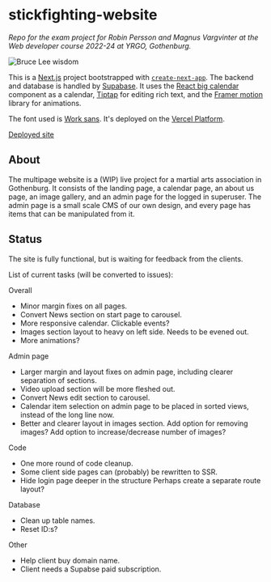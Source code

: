 # stickfighting-website

*Repo for the exam project for Robin Persson and Magnus Vargvinter at the Web developer course 2022-24 at YRGO, Gothenburg.*

![Bruce Lee wisdom](https://media.giphy.com/media/9WHE2bo5Na9Gg/giphy.gif)

This is a [Next.js](https://nextjs.org/) project bootstrapped with [`create-next-app`](https://github.com/vercel/next.js/tree/canary/packages/create-next-app). The backend and database is handled by [Supabase](https://supabase.com/). It uses the [React big calendar](https://github.com/jquense/react-big-calendar#readme) component as a calendar, [Tiptap](https://tiptap.dev/) for editing rich text, and the [Framer motion](https://www.framer.com/motion/) library for animations.

The font used is [Work sans](https://fonts.google.com/specimen/Work+Sans?query=work+sans). It's deployed on the [Vercel Platform](https://vercel.com/).

  
[Deployed site](https://stickfighting-website.vercel.app/)

## About

The multipage website is a (WIP) live project for a martial arts association in Gothenburg. It consists of the landing page, a calendar page, an about us page, an image gallery, and an admin page for the logged in superuser. The admin page is a small scale CMS of our own design, and every page has items that can be manipulated from it.

## Status

The site is fully functional, but is waiting for feedback from the clients.  
  
List of current tasks (will be converted to issues):

Overall
- Minor margin fixes on all pages.
- Convert News section on start page to carousel.
- More responsive calendar. Clickable events?
- Images section layout to heavy on left side. Needs to be evened out.
- More animations?

Admin page
- Larger margin and layout fixes on admin page, including clearer separation of sections.
- Video upload section will be more fleshed out.
- Convert News edit section to carousel.
- Calendar item selection on admin page to be placed in sorted views, instead of the long line now.
- Better and clearer layout in images section. Add option for removing images? Add option to increase/decrease number of images?

Code
- One more round of code cleanup.
- Some client side pages can (probably) be rewritten to SSR.
- Hide login page deeper in the structure Perhaps create a separate route layout?

Database
- Clean up table names.
- Reset ID:s?

Other
- Help client buy domain name.
- Client needs a Supabse paid subscription.


